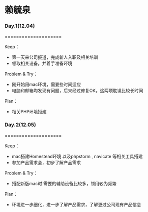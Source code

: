 # 赖毓泉

### Day.1(12.04)

====================

Keep：

* 第一天来公司报道，完成新人入职及相关培训
* 领取相关设备，并着手准备环境

Problem & Try：

* 刚开始用mac环境，需要些时间适应
* 电脑和邮箱均发现有问题，后来经过修复OK，这两项耽误比较长时间

Plan：

* 相关PHP环境搭建

### Day.2(12.05)

====================

Keep：

* mac搭建Homestead环境 以及phpstorm , navicate 等相关工具搭建
* 参加产品需求会，初步了解产品需求

Problem & Try：

* 搭配新版mac时 需要的辅助设备比较多，领用较为频繁

Plan：

* 环境进一步细化，进一步了解产品需求，了解更过公司现有产品信息